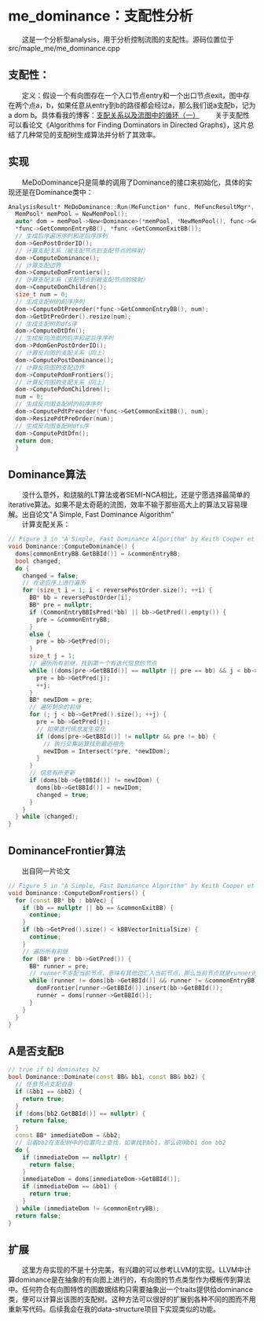 # me_dominance：支配性分析
&emsp;&emsp;这是一个分析型analysis，用于分析控制流图的支配性。源码位置位于src/maple_me/me_dominance.cpp
## 支配性：
&emsp;&emsp;定义：假设一个有向图存在一个入口节点entry和一个出口节点exit，图中存在两个点a，b，如果任意从entry到b的路径都会经过a，那么我们说a支配b，记为a dom b。具体看我的博客：[支配关系以及流图中的循环（一）](https://blog.csdn.net/yeshahayes/article/details/89021028)
&emsp;&emsp;关于支配性可以看论文《Algorithms for Finding Dominators in Directed Graphs》，这片总结了几种常见的支配树生成算法并分析了其效率。
## 实现
&emsp;&emsp;MeDoDominance只是简单的调用了Dominance的接口来初始化，具体的实现还是在Dominance类中：
``` cpp
AnalysisResult* MeDoDominance::Run(MeFunction* func, MeFuncResultMgr*, ModuleResultMgr*) {
  MemPool* memPool = NewMemPool();
  auto* dom = memPool->New<Dominance>(*memPool, *NewMemPool(), func->GetAllBBs(),
  *func->GetCommonEntryBB(), *func->GetCommonExitBB());
  // 生成后序遍历序列和逆后序序列
  dom->GenPostOrderID();
  // 计算支配关系（被支配节点到支配节点的映射）
  dom->ComputeDominance();
  // 计算支配边界
  dom->ComputeDomFrontiers();
  // 计算支配关系（支配节点到被支配节点的映射）
  dom->ComputeDomChildren();
  size_t num = 0;
  // 生成支配树的前序序列
  dom->ComputeDtPreorder(*func->GetCommonEntryBB(), num);
  dom->GetDtPreOrder().resize(num);
  // 生成支配树的dfs序
  dom->ComputeDtDfn();
  // 生成反向流图的后序和逆后序序列
  dom->PdomGenPostOrderID();
  // 计算反向图的支配关系（同上）
  dom->ComputePostDominance();
  // 计算反向图的支配边界
  dom->ComputePdomFrontiers();
  // 计算反向图的支配关系（同上）
  dom->ComputePdomChildren();
  num = 0;
  // 生成反向图支配树的前序序列
  dom->ComputePdtPreorder(*func->GetCommonExitBB(), num);
  dom->ResizePdtPreOrder(num);
  // 生成反向图支配树dfs序
  dom->ComputePdtDfn();
  return dom;
  }
```
## Dominance算法
&emsp;&emsp;没什么意外，和烧脑的LT算法或者SEMI-NCA相比，还是宁愿选择最简单的iterative算法。如果不是太奇葩的流图，效率不输于那些高大上的算法又容易理解。出自论文"A Simple, Fast Dominance Algorithm"  
&emsp;&emsp;计算支配关系：
``` cpp
// Figure 3 in "A Simple, Fast Dominance Algorithm" by Keith Cooper et al.
void Dominance::ComputeDominance() {
  doms[commonEntryBB.GetBBId()] = &commonEntryBB;
  bool changed;
  do {
    changed = false;
    // 在逆后序上进行遍历
    for (size_t i = 1; i < reversePostOrder.size(); ++i) {
      BB* bb = reversePostOrder[i];
      BB* pre = nullptr;
      if (CommonEntryBBIsPred(*bb) || bb->GetPred().empty()) {
        pre = &commonEntryBB;
      }
      else {
        pre = bb->GetPred(0);
      }
      size_t j = 1;
      // 遍历所有前继，找到第一个有迭代信息的节点
      while ((doms[pre->GetBBId()] == nullptr || pre == bb) && j < bb->GetPred().size()) {
        pre = bb->GetPred(j);
        ++j;
      }
      BB* newIDom = pre;
      // 遍历剩余的前继
      for (; j < bb->GetPred().size(); ++j) {
        pre = bb->GetPred(j);
        // 如果迭代信息发生变化
        if (doms[pre->GetBBId()] != nullptr && pre != bb) {
          // 执行交集运算找到最近祖先
          newIDom = Intersect(*pre, *newIDom);
        }
      }
      // 信息有所更新
      if (doms[bb->GetBBId()] != newIDom) {
        doms[bb->GetBBId()] = newIDom;
        changed = true;
      }
    }
  } while (changed);
}
```

## DominanceFrontier算法
&emsp;&emsp;出自同一片论文
``` cpp
// Figure 5 in "A Simple, Fast Dominance Algorithm" by Keith Cooper et al.
void Dominance::ComputeDomFrontiers() {
  for (const BB* bb : bbVec) {
    if (bb == nullptr || bb == &commonExitBB) {
      continue;
    }
    if (bb->GetPred().size() < kBBVectorInitialSize) {
      continue;
    }
    // 遍历所有前继
    for (BB* pre : bb->GetPred()) {
      BB* runner = pre;
      // runner不支配当前节点，意味有其他边汇入当前节点，那么当前节点就是runner的支配边界
      while (runner != doms[bb->GetBBId()] && runner != &commonEntryBB) {
        domFrontier[runner->GetBBId()].insert(bb->GetBBId());
        runner = doms[runner->GetBBId()];
      }
    }
  }
}
```

## A是否支配B
``` cpp
// true if b1 dominates b2
bool Dominance::Dominate(const BB& bb1, const BB& bb2) {
  // 任意节点支配自身
  if (&bb1 == &bb2) {
    return true;
  }
  if (doms[bb2.GetBBId()] == nullptr) {
    return false;
  }
  const BB* immediateDom = &bb2;
  // 沿着bb2在支配树中的位置向上查找，如果找到bb1，那么说明bb1 dom bb2
  do {
    if (immediateDom == nullptr) {
      return false;
    }
    immediateDom = doms[immediateDom->GetBBId()];
    if (immediateDom == &bb1) {
      return true;
    }
  } while (immediateDom != &commonEntryBB);
  return false;
}
```

## 扩展
&emsp;&emsp;这里方舟实现的不是十分完美，有兴趣的可以参考LLVM的实现。LLVM中计算dominance是在抽象的有向图上进行的，有向图的节点类型作为模板传到算法中。任何符合有向图特性的图数据结构只需要抽象出一个traits提供给dominance类，便可以计算出该图的支配树。这种方法可以很好的扩展到各种不同的图而不用重新写代码。后续我会在我的data-structure项目下实现类似的功能。